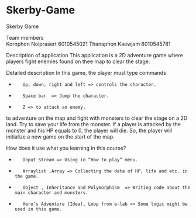# Skerby-Game

Skerby Game

Team members  	
 Kornphon Noiprasert 6010545021
 Thanaphon Kaewjam 6010545781
 
Description of application
  	This application is a 2D adventure game where players fight enemies found on thee map to clear the stage.
 
Detailed description
  	In this game, the player must type commands
-        Up, down, right and left => controls the character.
-        Space bar  => Jump the character.
-        Z => to attack an enemy.
to adventure on the map and fight with monsters to clear the stage on a 2D land. Try to save your life from the monster. If a player is attacked by the monster and his HP equals to 0, the player will die. So, the player will initialize a new game on the start of the map.
 


How does it use what you learning in this course?
-        Input Stream => Using in “How to play” menu.
-        Arraylist ,Array => Collecting the data of HP, life and etc. in the game.
-        Object , Inheritance and Polymorphism  => Writing code about the main character and monsters.
-        Hero’s Adventure (Idea), Loop from e-lab => Some logic might be used in this game.
 

